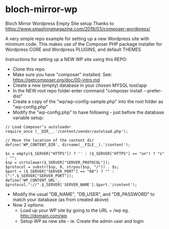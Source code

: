 # bloch-mirror-wp
Bloch Mirror Wordpress Empty Site setup
Thanks to https://www.smashingmagazine.com/2019/03/composer-wordpress/

A very simple repo example for setting up a new Wordpress site with minimum code.
This makes use of the Composer PHP package installer for Wordpress CORE and Wordpress PLUGINS, and default THEMES

Instructions for setting up a NEW WP site using this REPO:
- Clone this repo
- Make sure you have "composer" installed. See: https://getcomposer.org/doc/00-intro.md
- Create a new (empty) database in your chosen MYSQL tool/app
- In the NEW root repo folder enter command "composer install --prefer-dist"
- Create a copy of the "wp/wp-config-sample.php" into the root folder as "wp-config.php"
- Modify the "wp-config.php" to have following - just before the database variable setup:
```
// Load Composer’s autoloader
require_once (__DIR__.'/content/vendor/autoload.php');

// Move the location of the content dir
define('WP_CONTENT_DIR', dirname(__FILE__).'/content');

$s = empty($_SERVER["HTTPS"]) ? '' : ($_SERVER["HTTPS"] == "on") ? "s" : "";
$sp = strtolower($_SERVER["SERVER_PROTOCOL"]);
$protocol = substr($sp, 0, strpos($sp, "/")) . $s;
$port = ($_SERVER["SERVER_PORT"] == "80") ? "" : (":".$_SERVER["SERVER_PORT"]);
define('WP_CONTENT_URL', $protocol."://".$_SERVER['SERVER_NAME'].$port.'/content');
```
- Modify the usual "DB_NAME", "DB_USER", and "DB_PASSWORD" to match your database (as from created above)
- Now 2 options:
  - Load up your WP site by going to the URL + /wp eg. http://domain.com/wp
  - Setup WP as new site - ie. Create the admin user and login
